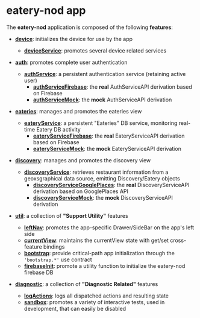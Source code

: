 # eatery-nod app

The **eatery-nod** application is composed of the following **features**:

 - [**device**](device/README.md):                         initializes the device for use by the app
   - [**deviceService**](device/deviceService/README.md):  promotes several device related services

 - [**auth**](auth/README.md):                      promotes complete user authentication
   - [**authService**](auth/authService/README.md): a persistent authentication service (retaining active user)
     <!-- NOTE: no README.md for these features (currently using the class) -->
     - [**authServiceFirebase**](auth/authService/authServiceFirebase/AuthServiceFirebase.js): the **real** AuthServiceAPI derivation based on Firebase
     - [**authServiceMock**](auth/authService/authServiceMock/AuthServiceMock.js):             the **mock** AuthServiceAPI derivation

 - [**eateries**](eateries/README.md):                      manages and promotes the eateries view
   - [**eateryService**](eateries/eateryService/README.md): a persistent "Eateries" DB service, monitoring real-time Eatery DB activity
     <!-- NOTE: no README.md for these features (currently using the class) -->
     - [**eateryServiceFirebase**](eateries/eateryService/eateryServiceFirebase/EateryServiceFirebase.js): the **real** EateryServiceAPI derivation based on Firebase
     - [**eateryServiceMock**](eateries/eateryService/eateryServiceMock/EateryServiceMock.js):             the **mock** EateryServiceAPI derivation

 - [**discovery**](discovery/README.md):                           manages and promotes the discovery view
   - [**discoveryService**](discovery/discoveryService/README.md): retrieves restaurant information from a geoxsgraphical data source, emitting Discovery/Eatery objects
     <!-- NOTE: no README.md for these features (currently using the class) -->
     - [**discoveryServiceGooglePlaces**](discovery/discoveryService/discoveryServiceGooglePlaces/DiscoveryServiceGooglePlaces.js): the **real** DiscoveryServiceAPI derivation based on GooglePlaces API
     - [**discoveryServiceMock**](discovery/discoveryService/discoveryServiceMock/DiscoveryServiceMock.js):                         the **mock** DiscoveryServiceAPI derivation

 - [**util**](util/README.md):                        a collection of **"Support Utility"** features
   - [**leftNav**](util/leftNav/README.md):           promotes the app-specific Drawer/SideBar on the app's left side
   - [**currentView**](util/currentView/README.md):   maintains the currentView state with get/set cross-feature bindings
   - [**bootstrap**](util/bootstrap/README.md):       provide critical-path app initialization through the `'bootstrap.*'` use contract
   - [**firebaseInit**](util/firebaseInit/README.md): promote a utility function to initialize the eatery-nod firebase DB

 - [**diagnostic**](diagnostic/README.md):              a collection of **"Diagnostic Related"** features
   - [**logActions**](diagnostic/logActions/README.md): logs all dispatched actions and resulting state
   - [**sandbox**](diagnostic/sandbox/README.md):       promotes a variety of interactive tests, used in development, that can easily be disabled
